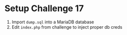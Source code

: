 # Setup Challenge 17

1. Import `dump.sql` into a MariaDB database
2. Edit `index.php` from challenge to inject proper db creds
